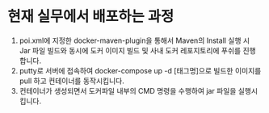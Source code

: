 # 현재 실무에서 배포하는 과정

1. poi.xml에 지정한 docker-maven-plugin을 통해서 Maven의 Install 실행 시 Jar 파일 빌드와 동시에 도커 이미지 빌드 및 사내 도커 레포지토리에 푸쉬를 진행합니다.
2. putty로 서버에 접속하여 docker-compose up -d [태그명]으로 빌드한 이미지를 pull 하고 컨테이너를 동작시킵니다.
3. 컨테이너가 생성되면서 도커파일 내부의 CMD 명령을 수행하여 jar 파일을 실행시킵니다.
